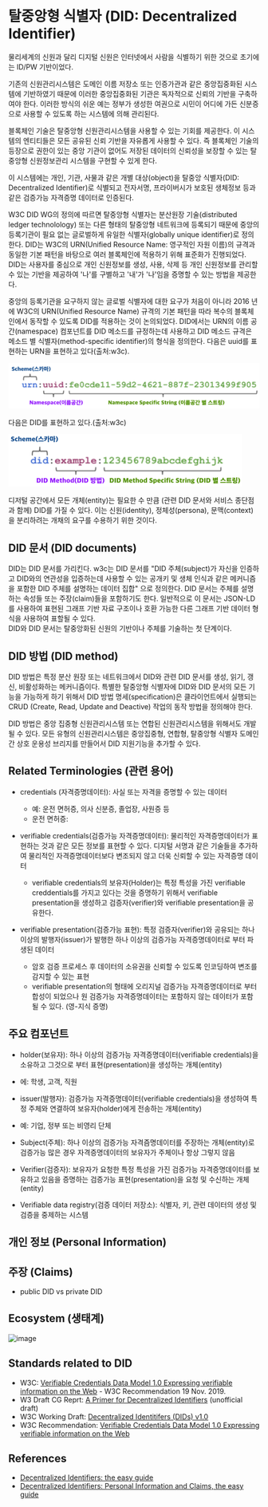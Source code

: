 # 탈중앙형 식별자 (DID: Decentralized Identifier)

물리세계의 신원과 달리 디지털 신원은 인터넷에서 사람을 식별하기 위한 것으로 초기에는 ID/PW 기반이었다.

기존의 신원관리시스템은 도메인 이름 저장소 또는 인증가관과 같은 중앙집중화된 시스템에 기반하였기 때문에 이러한 중앙집중화된 기관은 독자적으로 신뢰의 기반을 구축하여야 한다. 이러한 방식의 쉬운 예는 정부가 생성한 여권으로 시민이 어디에 가든 신분증으로 사용할 수 있도록 하는 시스템에 의해 관리된다. 

블록체인 기술은 탈중앙형 신원관리시스템을 사용할 수 있는 기회를 제공한다. 이 시스템의 엔티티들은 모든 공유된 신뢰 기반을 자유롭게 사용할 수 있다. 
즉 블록체인 기술의 등장으로 권한이 있는 중앙 기관이 없어도 저장된 데이터의 신뢰성을 보장할 수 있는 탈중앙형 신원정보관리 시스템을 구현할 수 있게 한다.  

이 시스템에는 개인, 기관, 사물과 같은 개별 대상(object)을 탈중앙 식별자(DID: Decentralized Identifier)로 식별되고 
전자서명, 프라이버시가 보호된 생체정보 등과 같은 검증가능 자격증명 데이터로 인증된다. 

W3C DID WG의 정의에 따르면 탈중앙형 식별자는 분산원장 기술(distributed ledger technolology) 또는 다른 형태의 탈중앙형 네트워크에 등록되기 때문에 
중앙의 등록기관이 필요 없는 글로벌하게 유일한 식별자(globally unique identifier)로 정의한다.
DID는 W3C의 URN(Unified Resource Name: 영구적인 자원 이름)의 규격과 동일한 기본 패턴을 바탕으로 여러 블록체인에 적용하기 위해 표준화가 진행되었다.
DID는 사용자를 중심으로 개인 신원정보를 생성, 사용, 삭제 등 개인 신원정보를 관리할 수 있는 기반을 제공하여 '나'를 구별하고 '내'가 '나'임을 증명할 수 있는
방법을 제공한다. 

중앙의 등록기관을 요구하지 않는 글로벌 식별자에 대한 요구가 처음이 아니라 2016 년에 W3C의 URN(Unified Resource Name) 규격의 기본 패턴을 따라 
복수의 블록체인에서 동작할 수 있도록 DID를 적용하는 것이 논의되었다. DID에서는 URN의 이름 공간(namespace) 컴포넌트를 
DID 메소드를 규정하는데 사용하고 DID 메소드 규격은 메소드 별 식별자(method-specific identifier)의 형식을 정의한다.
다음은 uuid를 표현하는 URN을 표현하고 있다(출처:w3c). 

![image](./uuid_fornat.png)

다음은 DID를 표현하고 있다.(출처:w3c)

![image](./did_format.png)

디저털 공간에서 모든 개체(entity)는 필요한 수 만큼 (관련 DID 문서와 서비스 종단점 과 함께) DID를 가질 수 있다. 이는 신원(identity), 정체성(persona), 문맥(context)을 분리하려는 개채의 요구를 수용하기 위한 것이다.  

## DID 문서 (DID documents)

DID는 DID 문서를 가리킨다. w3c는 DID 문서를 "DID 주체(subject)가 자신을 인증하고 DID와의 연관성을 입증하는데 사용할 수 있는 공개키 및 생체 인식과 같은
메커니즘을 포함한 DID 주체를 설명하는 데이터 집합" 으로 정의한다. DID 문서는 주체를 설명하는 속성들 또는 주장(claim)들을 포함하기도 한다. 
일반적으로 이 문서는 JSON-LD를 사용하여 표현된 그래프 기반 자료 구조이나 호환 가능한 다른 그래프 기반 데이터 형식을 사용하여 표할될 수 있다.   
DID와 DID 문서는 탈중앙화된 신원의 기반이나 주체를 기술하는 첫 단계이다. 

## DID 방법 (DID method)


DID 방법은 특정 분산 원장 또는 네트워크에서 DID와 관련 DID 문서를 생성, 읽기, 갱신, 비활성화하는 메커니즘이다. 
특별한 탈중앙형 식별자에 DID와 DID 문서의 모든 기능을 가능하게 하기 위해서 DID 방법 명세(specification)은 클라이언트에서 실행되는 
CRUD (Create, Read, Update and Deactive) 작업의 동작 방법을 정의해야 한다.   

DID 방법은 중앙 집중형 신원관리시스템 또는 연합된 신원관리시스템을 위해서도 개발될 수 있다. 모든 유형의 신원관리시스템은 중앙집중형, 연합형,
탈중앙형 식별자 도메인 간 상호 운용성 브리지를 만들어서 DID 지원기능을 추가할 수 있다. 


## Related Terminologies (관련 용어)

* credentials (자격증명데이터): 사실 또는 자격을 증명할 수 있는 데이터
   + 예: 운전 면허증, 의사 신분증, 졸업장, 사원증 등
   + 운전 면허증: 

* verifiable credentials(검증가능 자격증명데이터): 물리적인 자격증명데이터가 표현하는 것과 같은 모든 정보를 표현할 수 있다.
디지털 서명과 같은 기술들을 추가하여 물리적인 자격증명데이터보다 변조되지 않고 더욱 신뢰할 수 있는 자격증명 데이터 
   + verifiable credentials의 보유자(Holder)는 특정 특성을 가진 verifiable creddentials를 가지고 있다는 것을 증명하기 위해서 
   verifiable presentation을 생성하고 검증자(verifier)와 verifiable presentation을 공유한다.
   
* verifiable presentation(검증가능 표현): 특정 검증자(verifier)와 공유되는 하나 이상의 발행자(issuer)가 발행한 하나 이상의
검증가능 자격증명데이터로 부터 파생된 데이터
    + 암호 검증 프로세스 후 데이터의 소유권을 신뢰할 수 있도록 인코딩하여 변조를 감지할 수 있는 표현
    + verifiable presentation의 형태에 오리지널 검증가능 자격증명데이터로 부터 합성이 되었으나 원 검증가능 자격증명데이터는
    포함하지 않는 데이터가 포함될 수 있다. (영-지식 증명)   

## 주요 컴포넌트

 * holder(보유자): 하나 이상의 검증가능 자격증명데이터(verifiable credentials)을 소유하고 그것으로 부터 표현(presentation)을 생성하는 개체(entity) 
 - 에: 학생, 고객, 직원
  
 * issuer(발행자): 검증가능 자격증명데이터(verifiable credentials)을 생성하여 특정 주체와 연결하여 보유자(holder)에게 전송하는 개체(entity)
 - 예: 기업, 정부 또는 비영리 단체
 
 * Subject(주체): 하나 이상의 검증가능 자격즘명데이터를 주장하는 개체(entity)로 검증가능 많은 경우 자격증명데이터의 보유자가 주체이나 항상 그렇지 않음 
 
 * Verifier(검증자): 보유자가 요청한 특정 특성을 가진 검증가능 자격증명데이터를 보유하고 있음을 증명하는 검증가능 표현(presentation)을 요청 및 수신하는 개체(entity)
 
 * Verifiable data registry(검증 데이터 저장소): 식별자, 키, 관련 데이터의 생성 및 검증을 
중제하는 시스템


## 개인 정보 (Personal Information)




## 주장 (Claims)



* public DID vs private DID

## Ecosystem (생태계)

![image](https://miro.medium.com/max/2270/1*Cke4CG4fJlcpLNxgVsO_hw.png)


## Standards related to DID

* W3C: [Verifiable Credentials Data Model 1.0 Expressing verifiable information on the Web](https://www.w3.org/TR/vc-data-model/#what-is-a-verifiable-credential) - W3C Recommendation 19 Nov. 2019.
* W3 Draft CG Reprt: [A Primer for Decentralized Identifiers](https://w3c-ccg.github.io/did-primer/) (unofficial draft)
* W3C Working Draft: [Decentralized Identitifers (DIDs) v1.0](https://w3c.github.io/did-core/)
* W3C Recommendation: [Verifiable Credentials Data Model 1.0 Expressing verifiable information on the Web](https://www.w3.org/TR/vc-data-model/#what-is-a-verifiable-credential)

## References

* [Decentralized Identifiers: the easy guide](https://medium.com/metadium/decentralized-identifiers-the-easy-guide-fb96429e8b24)
* [Decentralized Identifiers: Personal Information and Claims, the easy guide](https://medium.com/metadium/decentralized-identifiers-personal-information-and-claims-the-easy-guide-ee58b5427dd2)
